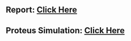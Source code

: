 ## Report: [Click Here](https://drive.google.com/drive/folders/1AsUdVB71IBB-A8LzGemdFgaG5ilmM0Jb)

## Proteus Simulation: [Click Here](https://drive.google.com/drive/folders/1AsUdVB71IBB-A8LzGemdFgaG5ilmM0Jb)

